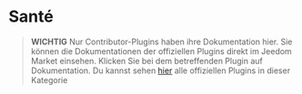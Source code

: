 
# Santé


>**WICHTIG**
>Nur Contributor-Plugins haben ihre Dokumentation hier. Sie können die Dokumentationen der offiziellen Plugins direkt im Jeedom Market einsehen. Klicken Sie bei dem betreffenden Plugin auf Dokumentation.
>Du kannst sehen [hier](https://market.jeedom.com/index.php?v=d&p=market&type=plugin&categorie=health) alle offiziellen Plugins in dieser Kategorie


